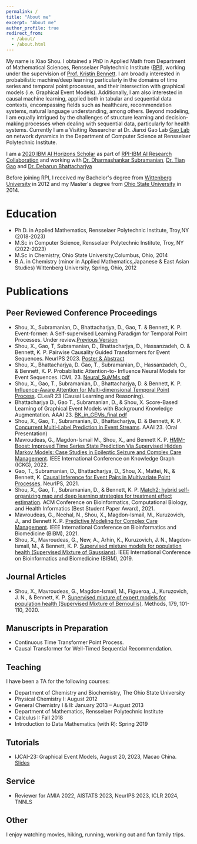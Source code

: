 ```yaml
---
permalink: /
title: "About me"
excerpt: "About me"
author_profile: true
redirect_from: 
  - /about/
  - /about.html
---
```



My name is Xiao Shou. I obtained a PhD in Applied Math from Department of Mathematical Sciences, Rensselaer Polytechnic Institute ([RPI](https://science.rpi.edu/mathematical-sciences)),  working  under the supervision of [Prof. Kristin Bennett](https://homepages.rpi.edu/~bennek/). I am broadly interested in probabilistic machine/deep learning particularly in the domains of time series and temporal point processes, and their intersection with graphical models (i.e. Graphical Event Models). Additionally, I am also interested in causal machine learning, applied both in tabular and sequential data contexts, encompassing fields such as healthcare, recommendation systems, natural language understanding, among others. Beyond modeling, I am equally intrigued by the challenges of structure learning and decision-making processes when dealing with sequential data, particularly for health systems. Currently I am a Visiting Researcher at Dr. Jianxi Gao Lab [Gao Lab](https://www.gaojianxi.com/) on network dynamics in the Department of Computer Science at Rensselaer Polytechnic Institute. 

<!-- Service
------
* My research interests include modeling, causal inference, structural discovery and decision making for sequences.  -->

I am a [2020 IBM AI Horizons Scholar](https://airc.rpi.edu/aih-scholars) as part of [RPI-IBM AI Research Collaboration](https://airc.rpi.edu/) and working with [Dr. Dharmashankar Subramanian](https://researcher.watson.ibm.com/researcher/view.php?person=us-dharmash), [Dr. Tian Gao](https://researcher.watson.ibm.com/researcher/view.php?person=us-tgao) and [Dr. Debarun Bhattacharjya](https://researcher.watson.ibm.com/researcher/view.php?person=us-debarunb)

Before joining RPI, I received my Bachelor's degree from [Wittenberg University](https://www.wittenberg.edu/) in 2012 and my Master's degree from [Ohio State University](https://www.osu.edu/) in 2014.

Education
======

* Ph.D. in Applied Mathematics, Rensselaer Polytechnic Institute, Troy,NY (2018-2023)
* M.Sc in Computer Science, Rensselaer Polytechnic Institute, Troy, NY (2022-2023)
* M.Sc in Chemistry, Ohio State University,Columbus, Ohio, 2014
* B.A. in Chemistry (minor in Applied Mathematics,Japanese & East Asian Studies) Wittenberg University, Spring, Ohio, 2012


Publications
======

Peer Reviewed Conference Proceedings
-----
* Shou, X., Subramanian, D., Bhattacharjya, D., Gao, T. & Bennett, K. P. Event-former: A Self-supervised Learning Paradigm for Temporal Point Processes. Under review.[Previous Version](https://openreview.net/pdf?id=DbLtChzghG)
* Shou, X., Gao, T, Subramanian, D., Bhattacharjya, D., Hassanzadeh, O. & Bennett, K. P. Pairwise Causality Guided Transformers for Event Sequences. NeurIPS 2023. [Poster & Abstract](https://neurips.cc/virtual/2023/poster/72785)
* Shou, X., Bhattacharjya, D. Gao, T., Subramanian, D., Hassanzadeh, O., & Bennett, K. P. Probabilistic Attention-to-
Influence Neural Models for Event Sequences. ICML 23. [Neural_SuMMs.pdf](https://proceedings.mlr.press/v202/shou23a.html)
* Shou, X., Gao, T., Subramanian, D., Bhattacharjya, D. & Bennett, K. P. [Influence-Aware Attention for Multi-dimensional
Temporal Point Process](https://openreview.net/pdf?id=O6lke-lyluT). CLeaR 23 (Causal Learning and Reasoning).
* Bhattacharjya D., Gao T., Subramanian, D., & Shou, X. Score-Based Learning of Graphical Event Models with Background
Knowledge Augmentation. AAAI 23. [BK_in_GEMs_final.pdf](https://ojs.aaai.org/index.php/AAAI/article/view/26437)
* Shou, X., Gao, T., Subramanian, D., Bhattacharjya, D. & Bennett, K. P. [Concurrent Multi-Label Prediction in Event Streams](https://ojs.aaai.org/index.php/AAAI/article/view/26172).
AAAI 23. (Oral Presentation)
* Mavroudeas, G., Magdon-Ismail M., Shou, X., and Bennett K. P. [HMM-Boost: Improved Time Series State Prediction Via Supervised Hidden Markov Models: Case Studies in Epileptic Seizure and Complex Care Management](https://ieeexplore.ieee.org/abstract/document/10030067). IEEE International Conference on Knowledge Graph (ICKG), 2022.
* Gao, T., Subramanian, D., Bhattacharjya, D., Shou, X., Mattei, N., & Bennett, K. [Causal Inference for Event Pairs in Multivariate Point Processes](https://proceedings.neurips.cc/paper/2021/file/9078f2a8254704bd760460f027072e52-Paper.pdf). NeurIPS, 2021.
* Shou, X., Gao, T., Subramanian, D., & Bennett, K. P. [Match2: hybrid self-organizing map and deep learning strategies for treatment effect estimation](https://dl.acm.org/doi/pdf/10.1145/3459930.3469532). ACM Conference on Bioinformatics, Computational Biology, and Health Informatics (Best Student Paper Award), 2021.
* Mavroudeas, G., Neehal, N., Shou, X., Magdon-Ismail, M., Kuruzovich, J., and Bennett K. P. [Predictive Modeling for Complex Care Management](https://ieeexplore.ieee.org/abstract/document/9669714). IEEE International Conference on Bioinformatics and Biomedicine (BIBM), 2021.
* Shou, X., Mavroudeas, G., New, A., Arhin, K., Kuruzovich, J. N., Magdon-Ismail, M., & Bennett, K. P. [Supervised mixture models for population health (Supervised Mixture of Gaussians)](https://www.cs.rpi.edu/~magdon/ps/conference/CadreBIBM2019.pdf). IEEE International Conference on Bioinformatics and Biomedicine (BIBM), 2019. 

Journal Articles
-----
* Shou, X., Mavroudeas, G., Magdon-Ismail, M., Figueroa, J., Kuruzovich, J. N., & Bennett, K. P. [Supervised mixture of expert models for population health (Supervised Mixture of Bernoullis)](https://www.sciencedirect.com/science/article/abs/pii/S1046202320300438). Methods, 179, 101-110, 2020.

Manuscripts in Preparation
-----
* Continuous Time Transformer Point Process.
* Causal Transformer for Well-Timed Sequential Recommendation. 

  
Teaching
------
I have been a TA for the following courses:
* Department of Chemistry and Biochemistry, The Ohio State University
* Physical Chemistry I: August 2012
* General Chemistry I & II: January 2013 – August 2013
* Department of Mathematics, Rensselaer Polytechnic Institute
* Calculus I: Fall 2018
* Introduction to Data Mathematics (with R): Spring 2019

Tutorials
------
* IJCAI-23: Graphical Event Models, August 20, 2023, Macao China. [Slides](https://sites.google.com/view/tiangao/tutorials)

Service
------
* Reviewer for AMIA 2022, AISTATS 2023, NeurIPS 2023, ICLR 2024, TNNLS


Other
------

I enjoy watching movies, hiking, running, working out and fun family trips.
